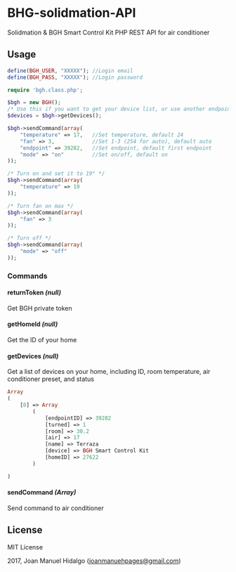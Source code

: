 # BHG-solidmation-API
Solidmation &amp; BGH Smart Control Kit PHP REST API for air conditioner

## Usage

```php
define(BGH_USER, "XXXXX"); //Login email
define(BGH_PASS, "XXXXX"); //Login password

require 'bgh.class.php';

$bgh = new BGH();
/* Use this if you want to get your device list, or use another endpointID instead of first */
$devices = $bgh->getDevices(); 

$bgh->sendCommand(array(
	"temperature" => 17,   //Set temperature, default 24
	"fan" => 3,            //Set 1-3 (254 for auto), default auto
	"endpoint" => 39282,   //Set endpoint, default first endpoint
	"mode" => "on"         //Set on/off, default on
));

/* Turn on and set it to 19° */
$bgh->sendCommand(array(
	"temperature" => 19
));

/* Turn fan on max */
$bgh->sendCommand(array(
	"fan" => 3
));

/* Turn off */
$bgh->sendCommand(array(
	"mode" => "off"
));
```

### Commands
#### returnToken _(null)_
Get BGH private token
#### getHomeId _(null)_
Get the ID of your home
#### getDevices _(null)_
Get a list of devices on your home, including ID, room temperature, air conditioner preset, and status
```php
Array
(
    [0] => Array
        (
            [endpointID] => 39282
            [turned] => 1
            [room] => 30.2
            [air] => 17
            [name] => Terraza
            [device] => BGH Smart Control Kit
            [homeID] => 27622
        )

)
```
#### sendCommand _(Array)_
Send command to air conditioner

## License

MIT License

2017, Joan Manuel Hidalgo (joanmanuehpages@gmail.com)
